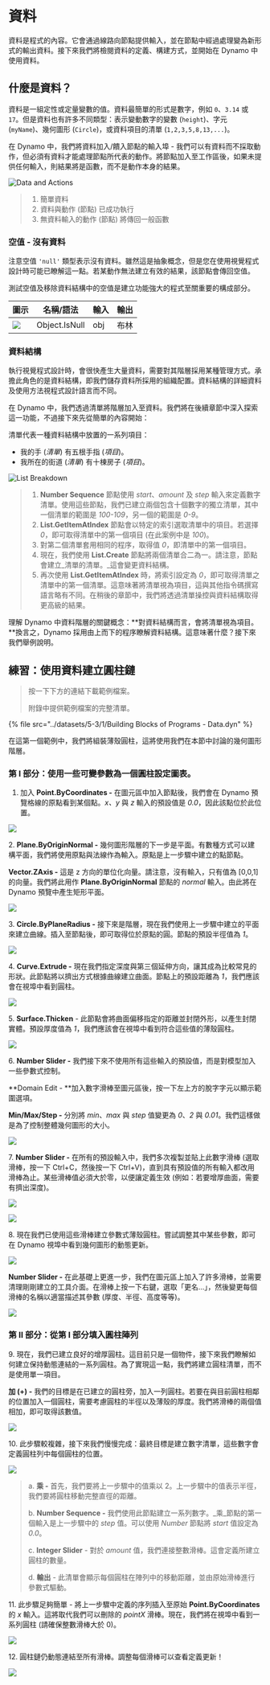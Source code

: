 # 資料

資料是程式的內容。它會通過線路向節點提供輸入，並在節點中經過處理變為新形式的輸出資料。接下來我們將檢閱資料的定義、構建方式，並開始在 Dynamo 中使用資料。

## 什麼是資料？

資料是一組定性或定量變數的值。資料最簡單的形式是數字，例如 `0`、`3.14` 或 `17`。但是資料也有許多不同類型：表示變動數字的變數 (`height`)、字元 (`myName`)、幾何圖形 (`Circle`)，或資料項目的清單 (`1,2,3,5,8,13,...`)。

在 Dynamo 中，我們將資料加入/饋入節點的輸入埠 - 我們可以有資料而不採取動作，但必須有資料才能處理節點所代表的動作。將節點加入至工作區後，如果未提供任何輸入，則結果將是函數，而不是動作本身的結果。

![Data and Actions](<../images/5-3/1/data - what is data.jpg>)

> 1. 簡單資料
> 2. 資料與動作 (節點) 已成功執行
> 3. 無資料輸入的動作 (節點) 將傳回一般函數

### 空值 - 沒有資料

注意空值 `'null'` 類型表示沒有資料。雖然這是抽象概念，但是您在使用視覺程式設計時可能已瞭解這一點。若某動作無法建立有效的結果，該節點會傳回空值。

測試空值及移除資料結構中的空值是建立功能強大的程式至關重要的構成部分。

| 圖示 | 名稱/語法 | 輸入 | 輸出 |
| ----------------------------------------------------- | ------------- | ------ | ------- |
| ![](<../images/5-3/1/data - object IsNull.jpg>) | Object.IsNull | obj | 布林 |

### 資料結構

執行視覺程式設計時，會很快產生大量資料，需要對其階層採用某種管理方式。承擔此角色的是資料結構，即我們儲存資料所採用的組織配置。資料結構的詳細資料及使用方法視程式設計語言而不同。

在 Dynamo 中，我們透過清單將階層加入至資料。我們將在後續章節中深入探索這一功能，不過接下來先從簡單的內容開始：

清單代表一種資料結構中放置的一系列項目：

* 我的手 (_清單_) 有五根手指 (_項目_)。
* 我所在的街道 (_清單_) 有十棟房子 (_項目_)。

![List Breakdown](<../images/5-3/1/data - data structures.jpg>)

> 1. **Number Sequence** 節點使用 _start_、_amount_ 及 _step_ 輸入來定義數字清單。使用這些節點，我們已建立兩個包含十個數字的獨立清單，其中一個清單的範圍是 _100-109_，另一個的範圍是 _0-9_。
> 2. **List.GetItemAtIndex** 節點會以特定的索引選取清單中的項目。若選擇 _0_，即可取得清單中的第一個項目 (在此案例中是 _100_)。
> 3. 對第二個清單套用相同的程序，取得值 _0_，即清單中的第一個項目。
> 4. 現在，我們使用 **List.Create** 節點將兩個清單合二為一。請注意，節點會建立_清單的清單。_這會變更資料結構。
> 5. 再次使用 **List.GetItemAtIndex** 時，將索引設定為 _0_，即可取得清單之清單中的第一個清單。這意味著將清單視為項目，這與其他指令碼撰寫語言略有不同。在稍後的章節中，我們將透過清單操控與資料結構取得更高級的結果。

理解 Dynamo 中資料階層的關鍵概念：**對資料結構而言，會將清單視為項目。**換言之，Dynamo 採用由上而下的程序瞭解資料結構。這意味著什麼？接下來我們舉例說明。

## 練習：使用資料建立圓柱鏈

> 按一下下方的連結下載範例檔案。
>
> 附錄中提供範例檔案的完整清單。

{% file src="../datasets/5-3/1/Building Blocks of Programs - Data.dyn" %}

在這第一個範例中，我們將組裝薄殼圓柱，這將使用我們在本節中討論的幾何圖形階層。

### 第 I 部分：使用一些可變參數為一個圓柱設定圖表。

1. 加入 **Point.ByCoordinates -** 在圖元區中加入節點後，我們會在 Dynamo 預覽格線的原點看到某個點。_x、y_ 與 _z_ 輸入的預設值是 _0.0_，因此該點位於此位置。

![](<../images/5-3/1/data - exercise step 1.jpg>)

2\. **Plane.ByOriginNormal -** 幾何圖形階層的下一步是平面。有數種方式可以建構平面，我們將使用原點與法線作為輸入。原點是上一步驟中建立的點節點。

**Vector.ZAxis -** 這是 z 方向的單位化向量。請注意，沒有輸入，只有值為 \[0,0,1] 的向量。我們將此用作 **Plane.ByOriginNormal** 節點的 _normal_ 輸入。由此將在 Dynamo 預覽中產生矩形平面。

![](<../images/5-3/1/data - exercise step 2.jpg>)

3\. **Circle.ByPlaneRadius -** 接下來是階層，現在我們使用上一步驟中建立的平面來建立曲線。插入至節點後，即可取得位於原點的圓。節點的預設半徑值為 _1_。

![](<../images/5-3/1/data - exercise step 3.jpg>)

4\. **Curve.Extrude -** 現在我們指定深度與第三個延伸方向，讓其成為比較常見的形狀。此節點將以擠出方式根據曲線建立曲面。節點上的預設距離為 _1_，我們應該會在視埠中看到圓柱。

![](<../images/5-3/1/data - exercise step 4.jpg>)

5\. **Surface.Thicken** - 此節點會將曲面偏移指定的距離並封閉外形，以產生封閉實體。預設厚度值為 _1_，我們應該會在視埠中看到符合這些值的薄殼圓柱。

![](<../images/5-3/1/data - exercise step 5.jpg>)

6\. **Number Slider -** 我們接下來不使用所有這些輸入的預設值，而是對模型加入一些參數式控制。

**Domain Edit - **加入數字滑棒至圖元區後，按一下左上方的脫字字元以顯示範圍選項。

**Min/Max/Step -** 分別將 _min_、_max_ 與 _step_ 值變更為 _0_、_2_ 與 _0.01_。我們這樣做是為了控制整體幾何圖形的大小。

![](<../images/5-3/1/data - exercise step 6.gif>)

7\. **Number Slider -** 在所有的預設輸入中，我們多次複製並貼上此數字滑棒 (選取滑棒，按一下 Ctrl+C，然後按一下 Ctrl+V)，直到具有預設值的所有輸入都改用滑棒為止。某些滑棒值必須大於零，以便讓定義生效 (例如：若要增厚曲面，需要有擠出深度)。

![](<../images/5-3/1/data - exercise step 7a.gif>)

![](<../images/5-3/1/data - exercise step 7b.gif>)

8\. 現在我們已使用這些滑棒建立參數式薄殼圓柱。嘗試調整其中某些參數，即可在 Dynamo 視埠中看到幾何圖形的動態更新。

![](<../images/5-3/1/data - exercise step 8a.gif>)

**Number Slider -** 在此基礎上更進一步，我們在圖元區上加入了許多滑棒，並需要清理剛剛建立的工具介面。在滑棒上按一下右鍵，選取「更名...」，然後變更每個滑棒的名稱以適當描述其參數 (厚度、半徑、高度等等)。

![](<../images/5-3/1/data - exercise step 8b step.jpg>)

### 第 II 部分：從第 I 部分填入圓柱陣列

9\. 現在，我們已建立良好的增厚圓柱。這目前只是一個物件，接下來我們瞭解如何建立保持動態連結的一系列圓柱。為了實現這一點，我們將建立圓柱清單，而不是使用單一項目。

**加 (+) -** 我們的目標是在已建立的圓柱旁，加入一列圓柱。若要在與目前圓柱相鄰的位置加入一個圓柱，需要考慮圓柱的半徑以及薄殼的厚度。我們將滑棒的兩個值相加，即可取得該數值。

![](<../images/5-3/1/data - exercise step 9.jpg>)

10\. 此步驟較複雜，接下來我們慢慢完成：最終目標是建立數字清單，這些數字會定義圓柱列中每個圓柱的位置。

![](<../images/5-3/1/data - exercise step 10.jpg>)

> a. **乘 -** 首先，我們要將上一步驟中的值乘以 2。上一步驟中的值表示半徑，我們要將圓柱移動完整直徑的距離。
>
> b. **Number Sequence -** 我們使用此節點建立一系列數字。_乘_節點的第一個輸入是上一步驟中的 _step_ 值。可以使用 _Number_ 節點將 _start_ 值設定為 _0.0_。
>
> c. **Integer Slider** - 對於 _amount_ 值，我們連接整數滑棒。這會定義所建立圓柱的數量。
>
> d. **輸出** - 此清單會顯示每個圓柱在陣列中的移動距離，並由原始滑棒進行參數式驅動。

11\. 此步驟足夠簡單 - 將上一步驟中定義的序列插入至原始 **Point.ByCoordinates** 的 _x_ 輸入。這將取代我們可以刪除的 _pointX_ 滑棒。現在，我們將在視埠中看到一系列圓柱 (請確保整數滑棒大於 0)。

![](<../images/5-3/1/data - exercise step 11.gif>)

12\. 圓柱鏈仍動態連結至所有滑棒。調整每個滑棒可以查看定義更新！

![](<../images/5-3/1/data - exercise step 12.gif>)
